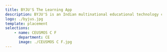 ```yaml
---
title: BYJU'S The Learning App
description: BYJU'S is an Indian multinational educational technology company, headquartered in Bangalore.
logo: ./byjus.jpg
template: placement
selections:
    - name: CEUSMOS C F
      department: CE
      image: ./CEUSMOS C F.jpg
---
```


